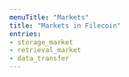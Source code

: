 ```yaml
---
menuTitle: "Markets"
title: "Markets in Filecoin"
entries:
- storage_market
- retrieval_market
- data_transfer
---
```


